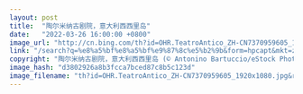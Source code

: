 ```yaml
---
layout: post
title:  "陶尔米纳古剧院，意大利西西里岛"
date:   "2022-03-26 16:00:00 +0800"
image_url: "http://cn.bing.com/th?id=OHR.TeatroAntico_ZH-CN7370959605_1920x1080.jpg&rf=LaDigue_1920x1080.jpg&pid=hp"
link: "/search?q=%e8%a5%bf%e8%a5%bf%e9%87%8c%e5%b2%9b&form=hpcapt&mkt=zh-cn"
copyright: "陶尔米纳古剧院，意大利西西里岛 (© Antonino Bartuccio/eStock Photo)"
image_hash: "d3802926a8b3fcca7bced87c8b5c123d"
image_filename: "th?id=OHR.TeatroAntico_ZH-CN7370959605_1920x1080.jpg&rf=LaDigue_1920x1080.jpg&pid=hp"
---
```

